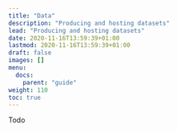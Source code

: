 ```yaml
---
title: "Data"
description: "Producing and hosting datasets"
lead: "Producing and hosting datasets"
date: 2020-11-16T13:59:39+01:00
lastmod: 2020-11-16T13:59:39+01:00
draft: false
images: []
menu:
  docs:
    parent: "guide"
weight: 110
toc: true
---
```


Todo